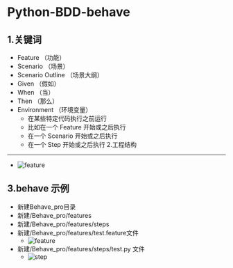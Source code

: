 # Python-BDD-behave
1.关键词
-----
  * Feature （功能）
  * Scenario （场景）
  * Scenario Outline （场景大纲）
  * Given （假如）
  * When （当）
  * Then （那么）
  * Environment （环境变量）
    * 在某些特定代码执行之前运行
    * 比如在一个 Feature 开始或之后执行
    * 在一个 Scenario 开始或之后执行
    * 在一个 Step 开始或之后执行
2.工程结构
-----
  * ![feature](https://github.com/linlin547/Python_BDD_behave/tree/master/image/dir.jpg)

3.behave 示例
-----
  * 新建Behave_pro目录
  * 新建/Behave_pro/features
  * 新建/Behave_pro/features/steps
  * 新建/Behave_pro/features/test.feature文件
    * ![feature](https://github.com/linlin547/Python_BDD_behave/tree/master/image/feature.png)
  * 新建/Behave_pro/features/steps/test.py 文件
    * ![step](https://github.com/linlin547/Python_BDD_behave/tree/master/image/step.png)


